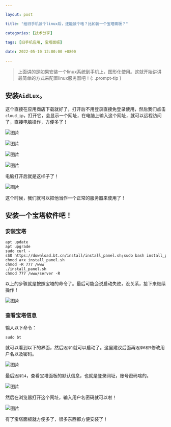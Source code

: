```yaml
---

layout: post

title: "给旧手机装个linux后，还能装个啥？比如装一个宝塔面板？"

categories: [技术分享]

tags: [旧手机应用, 宝塔面板]
 
date: 2022-05-10 12:00:00 +0800
 
---
```


> 上面讲的是如果安装一个linux系统到手机上，图形化使用。这就开始讲讲最简单的方式来配置linux服务器吧！{: .prompt-tip }

## 安装`AidLux`。

这个直接在应用商店下载就好了，打开后不用登录直接免登录使用，然后我们点击`cloud_ip`，打开它，会显示一个网址，在电脑上输入这个网址，就可以远程访问了，直接电脑操作，方便多了！

![图片](https://img.5205230.xyz/file/a2f22920e4ef9dfcafdb8.png)

![图片](https://img.5205230.xyz/file/50d5a4403c7fce1958064.png)

![图片](https://img.5205230.xyz/file/0e9d2de3442d58a282678.png)

![图片](https://img.5205230.xyz/file/899ed6e65ca7a49fb13db.png)

电脑打开后就是这样子了！

![图片](https://img.5205230.xyz/file/19651d5c77d5a289e15fc.png)

这个时候，我们就可以把他当作一个正常的服务器来使用了！

## 安装一个宝塔软件吧！

### 安装宝塔

```
apt update
apt upgrade
sudo curl -sSO https://download.bt.cn/install/install_panel.sh;sudo bash install_panel.sh
chmod a+x install_panel.sh
chmod -R 777 /www
./install_panel.sh
chmod 777 /www/server -R
```

以上的步骤就是按照宝塔的命令了。最后可能会说启动失败，没关系，接下来继续操作！

![图片](https://img.5205230.xyz/file/5873756b75d5b600c1484.png)

### 查看宝塔信息

输入以下命令：

```
sudo bt
```

就可以看到以下的界面，然后`选择1`就可以启动了。这里建议后面再`选择6和5`修改用户名以及密码。

![图片](https://img.5205230.xyz/file/221a83da4afa81344b03c.png)

最后`选择14`，查看宝塔面板的默认信息，也就是登录网址，账号密码啥的。

![图片](https://img.5205230.xyz/file/ed2cafc7b910a5e4bce7e.png)

然后在浏览器打开这个网址，输入用户名密码就可以啦！

![图片](https://img.5205230.xyz/file/c1505e1f7da3edde0b5f1.png)

有了宝塔面板就方便多了，很多东西都方便安装了！

